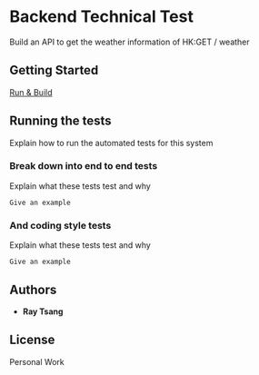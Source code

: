 # Backend Technical Test

Build an API to get the weather information of HK:GET / weather

## Getting Started

[Run & Build](./doc/framework.md)

## Running the tests

Explain how to run the automated tests for this system

### Break down into end to end tests

Explain what these tests test and why

```
Give an example
```

### And coding style tests

Explain what these tests test and why

```
Give an example
```

## Authors

* **Ray Tsang**

## License

Personal Work
